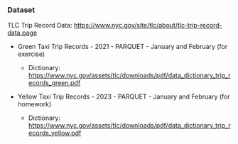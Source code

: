 ### Dataset
TLC Trip Record Data: https://www.nyc.gov/site/tlc/about/tlc-trip-record-data.page
- Green Taxi Trip Records - 2021 - PARQUET - January and February (for exercise)
    - Dictionary: https://www.nyc.gov/assets/tlc/downloads/pdf/data_dictionary_trip_records_green.pdf

- Yellow Taxi Trip Records - 2023 - PARQUET - January and February (for homework)
    - Dictionary: https://www.nyc.gov/assets/tlc/downloads/pdf/data_dictionary_trip_records_yellow.pdf

